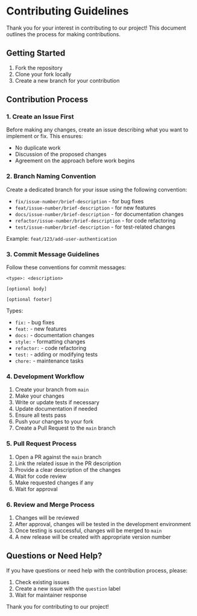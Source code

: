 # Contributing Guidelines

Thank you for your interest in contributing to our project! This document outlines the process for making contributions.

## Getting Started

1. Fork the repository
2. Clone your fork locally
3. Create a new branch for your contribution

## Contribution Process

### 1. Create an Issue First

Before making any changes, create an issue describing what you want to implement or fix. This ensures:

- No duplicate work
- Discussion of the proposed changes
- Agreement on the approach before work begins

### 2. Branch Naming Convention

Create a dedicated branch for your issue using the following convention:

- `fix/issue-number/brief-description` - for bug fixes
- `feat/issue-number/brief-description` - for new features
- `docs/issue-number/brief-description` - for documentation changes
- `refactor/issue-number/brief-description` - for code refactoring
- `test/issue-number/brief-description` - for test-related changes

Example: `feat/123/add-user-authentication`

### 3. Commit Message Guidelines

Follow these conventions for commit messages:

```
<type>: <description>

[optional body]

[optional footer]
```

Types:

- `fix:` - bug fixes
- `feat:` - new features
- `docs:` - documentation changes
- `style:` - formatting changes
- `refactor:` - code refactoring
- `test:` - adding or modifying tests
- `chore:` - maintenance tasks

### 4. Development Workflow

1. Create your branch from `main`
2. Make your changes
3. Write or update tests if necessary
4. Update documentation if needed
5. Ensure all tests pass
6. Push your changes to your fork
7. Create a Pull Request to the `main` branch

### 5. Pull Request Process

1. Open a PR against the `main` branch
2. Link the related issue in the PR description
3. Provide a clear description of the changes
4. Wait for code review
5. Make requested changes if any
6. Wait for approval

### 6. Review and Merge Process

1. Changes will be reviewed
2. After approval, changes will be tested in the development environment
3. Once testing is successful, changes will be merged to `main`
4. A new release will be created with appropriate version number

## Questions or Need Help?

If you have questions or need help with the contribution process, please:

1. Check existing issues
2. Create a new issue with the `question` label
3. Wait for maintainer response

Thank you for contributing to our project!
